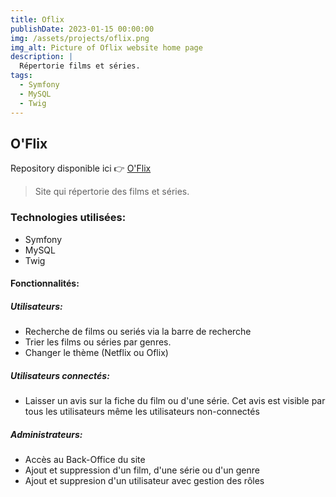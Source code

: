 ```yaml
---
title: Oflix
publishDate: 2023-01-15 00:00:00
img: /assets/projects/oflix.png
img_alt: Picture of Oflix website home page
description: |
  Répertorie films et séries.
tags:
  - Symfony
  - MySQL
  - Twig
---
```


## O'Flix

Repository disponible ici 👉 <a href="https://github.com/MaximeLefranc/project-symfony-oflix">O'Flix</a>
> Site qui répertorie des films et séries.

### Technologies utilisées:

- Symfony
- MySQL
- Twig

#### Fonctionnalités:
##### Utilisateurs:
- Recherche de films ou seriés via la barre de recherche
- Trier les films ou séries par genres.
- Changer le thème (Netflix ou Oflix)
##### Utilisateurs connectés:
- Laisser un avis sur la fiche du film ou d'une série. Cet avis est visible par tous les utilisateurs même les utilisateurs non-connectés
##### Administrateurs:
- Accès au Back-Office du site
- Ajout et suppression d'un film, d'une série ou d'un genre
- Ajout et suppresion d'un utilisateur avec gestion des rôles
